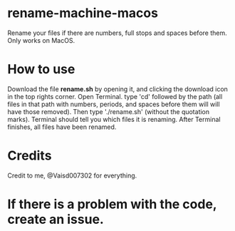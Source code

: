 # rename-machine-macos
Rename your files if there are numbers, full stops and spaces before them. Only works on MacOS.
# **How to use**
Download the file **rename.sh** by opening it, and clicking the download icon in the top rights corner.
Open Terminal. type 'cd' followed by the path (all files in that path with numbers, periods, and spaces before them will will have those removed).
Then type './rename.sh' (without the quotation marks). Terminal should tell you which files it is renaming.
After Terminal finishes, all files have been renamed.
# **Credits**
Credit to me, @Vaisd007302 for everything.

# If there is a problem with the code, create an issue.
